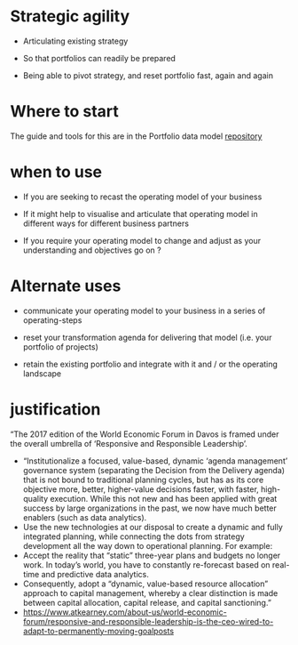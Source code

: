 # Strategic agility

- Articulating existing strategy

- So that portfolios can readily be prepared

- Being able to pivot strategy, and reset portfolio fast, again and again

# Where to start

The guide and tools for this are in the Portfolio data model [repository](https://github.com/lawrencerowland/Data-models-for-portfolios)

# when to use

- If you are seeking to recast the operating model of your business 

- If it might help to visualise and articulate that operating model 
in different ways 
for different business partners 

- If you  require your operating model to change and adjust as your understanding and objectives go on ?

# Alternate uses

- communicate your operating model to your business 
in a series of operating-steps

- reset your transformation agenda for delivering that model 
(i.e. your portfolio of projects)

- retain the existing portfolio and integrate with it
and / or the operating landscape

# justification

“The 2017 edition of the World Economic Forum in Davos is framed under the overall umbrella of ‘Responsive and Responsible Leadership’.

- “Institutionalize a focused, value-based, dynamic ‘agenda management’ governance system (separating the Decision from the Delivery agenda) that is not bound to traditional planning cycles, but has as its core objective more, better, higher-value decisions faster, with faster, high-quality execution. While this not new and has been applied with great success by large organizations in the past, we now have much better enablers (such as data analytics).
- Use the new technologies at our disposal to create a dynamic and fully integrated planning, while connecting the dots from strategy development all the way down to operational planning. For example:
- Accept the reality that “static” three-year plans and budgets no longer work. In today’s world, you have to constantly re-forecast based on real-time and predictive data analytics.
- Consequently, adopt a “dynamic, value-based resource allocation” approach to capital management, whereby a clear distinction is made between capital allocation, capital release, and capital sanctioning.”
- https://www.atkearney.com/about-us/world-economic-forum/responsive-and-responsible-leadership-is-the-ceo-wired-to-adapt-to-permanently-moving-goalposts